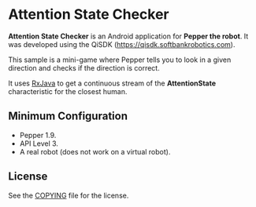# Attention State Checker

**Attention State Checker** is an Android application for **Pepper the robot**. It was developed using the QiSDK (https://qisdk.softbankrobotics.com).

This sample is a mini-game where Pepper tells you to look in a given direction and checks if the direction is correct.

It uses [RxJava](https://github.com/ReactiveX/RxJava) to get a continuous stream of the **AttentionState** characteristic for the closest human.

## Minimum Configuration

* Pepper 1.9.
* API Level 3.
* A real robot (does not work on a virtual robot).

## License

See the [COPYING](COPYING.md) file for the license.
